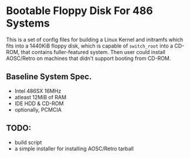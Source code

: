 # Bootable Floppy Disk For 486 Systems

This is a set of config files for building a Linux Kernel and initramfs which fits
into a 1440KiB floppy disk, which is capable of `switch_root` into a CD-ROM, that contains
fuller-featured system. Then user could install AOSC/Retro on machines that didn't support
booting from CD-ROM.

## Baseline System Spec.
* Intel 486SX 16MHz
* atleast 12MiB of RAM
* IDE HDD & CD-ROM
* optionally, PCMCIA

## TODO:
* build script
* a simple installer for installing AOSC/Retro tarball
